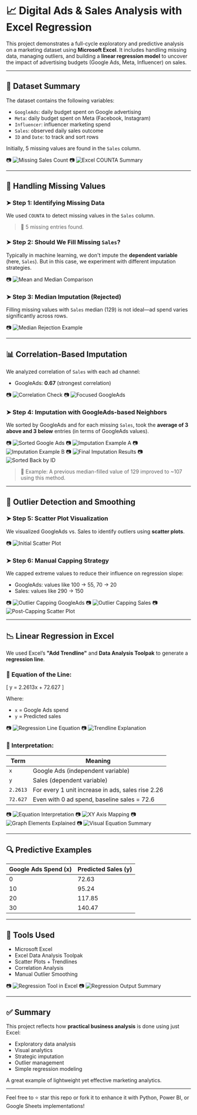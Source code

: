 # 📈 Digital Ads & Sales Analysis with Excel Regression

This project demonstrates a full-cycle exploratory and predictive analysis on a marketing dataset using **Microsoft Excel**. It includes handling missing data, managing outliers, and building a **linear regression model** to uncover the impact of advertising budgets (Google Ads, Meta, Influencer) on sales.

---

## 📂 Dataset Summary

The dataset contains the following variables:
- `GoogleAds`: daily budget spent on Google advertising
- `Meta`: daily budget spent on Meta (Facebook, Instagram)
- `Influencer`: influencer marketing spend
- `Sales`: observed daily sales outcome
- `ID` and `Date`: to track and sort rows

Initially, 5 missing values are found in the `Sales` column.

📷 ![Missing Sales Count](screenshots/digitalAds_1.png)
📷 ![Excel COUNTA Summary](screenshots/digitalAds_2.png)

---

## 🧼 Handling Missing Values

### ➤ Step 1: Identifying Missing Data
We used `COUNTA` to detect missing values in the `Sales` column.

> 📌 5 missing entries found.

### ➤ Step 2: Should We Fill Missing `Sales`?
Typically in machine learning, we don't impute the **dependent variable** (here, `Sales`). But in this case, we experiment with different imputation strategies.

📷 ![Mean and Median Comparison](screenshots/digitalAds_3.png)

### ➤ Step 3: Median Imputation (Rejected)
Filling missing values with `Sales` median (129) is not ideal—ad spend varies significantly across rows.

📷 ![Median Rejection Example](screenshots/digitalAds_4.png)

---

## 📊 Correlation-Based Imputation

We analyzed correlation of `Sales` with each ad channel:
- GoogleAds: **0.67** (strongest correlation)

📷 ![Correlation Check](screenshots/digitalAds_5.png)
📷 ![Focused GoogleAds](screenshots/digitalAds_6.png)

### ➤ Step 4: Imputation with GoogleAds-based Neighbors
We sorted by GoogleAds and for each missing `Sales`, took the **average of 3 above and 3 below** entries (in terms of GoogleAds values).

📷 ![Sorted Google Ads](screenshots/digitalAds_8.png)
📷 ![Imputation Example A](screenshots/digitalAds_9.png)
📷 ![Imputation Example B](screenshots/digitalAds_10.png)
📷 ![Final Imputation Results](screenshots/digitalAds_11.png)
📷 ![Sorted Back by ID](screenshots/digitalAds_12.png)

> 🧠 Example: A previous median-filled value of 129 improved to ~107 using this method.

---

## 🚨 Outlier Detection and Smoothing

### ➤ Step 5: Scatter Plot Visualization
We visualized GoogleAds vs. Sales to identify outliers using **scatter plots**.

📷 ![Initial Scatter Plot](screenshots/digitalAds_15.png)

### ➤ Step 6: Manual Capping Strategy
We capped extreme values to reduce their influence on regression slope:
- GoogleAds: values like 100 → 55, 70 → 20
- Sales: values like 290 → 150

📷 ![Outlier Capping GoogleAds](screenshots/digitalAds_18.png)
📷 ![Outlier Capping Sales](screenshots/digitalAds_21.png)
📷 ![Post-Capping Scatter Plot](screenshots/digitalAds_22.png)

---

## 📉 Linear Regression in Excel

We used Excel’s **"Add Trendline"** and **Data Analysis Toolpak** to generate a **regression line**.

### 📘 Equation of the Line:

\[
y = 2.2613x + 72.627
\]

Where:
- `x` = Google Ads spend
- `y` = Predicted sales

📷 ![Regression Line Equation](screenshots/digitalAds_24.png)
📷 ![Trendline Explanation](screenshots/digitalAds_25.png)

### 🧠 Interpretation:
| Term       | Meaning                                           |
|------------|----------------------------------------------------|
| `x`        | Google Ads (independent variable)                 |
| `y`        | Sales (dependent variable)                        |
| `2.2613`   | For every 1 unit increase in ads, sales rise 2.26 |
| `72.627`   | Even with 0 ad spend, baseline sales = 72.6       |

📷 ![Equation Interpretation](screenshots/digitalAds_26.png)
📷 ![XY Axis Mapping](screenshots/digitalAds_27.png)
📷 ![Graph Elements Explained](screenshots/digitalAds_28.png)
📷 ![Visual Equation Summary](screenshots/digitalAds_29.png)

---

## 🔍 Predictive Examples

| Google Ads Spend (x) | Predicted Sales (y)           |
|----------------------|-------------------------------|
| 0                    | 72.63                         |
| 10                   | 95.24                         |
| 20                   | 117.85                        |
| 30                   | 140.47                        |

---

## 🧪 Tools Used

- Microsoft Excel
- Excel Data Analysis Toolpak
- Scatter Plots + Trendlines
- Correlation Analysis
- Manual Outlier Smoothing

📷 ![Regression Tool in Excel](screenshots/digitalAds_31.png)
📷 ![Regression Output Summary](screenshots/digitalAds_32.png)

---
## ✅ Summary

This project reflects how **practical business analysis** is done using just Excel:
- Exploratory data analysis
- Visual analytics
- Strategic imputation
- Outlier management
- Simple regression modeling

A great example of lightweight yet effective marketing analytics.

---

Feel free to ⭐ star this repo or fork it to enhance it with Python, Power BI, or Google Sheets implementations!
